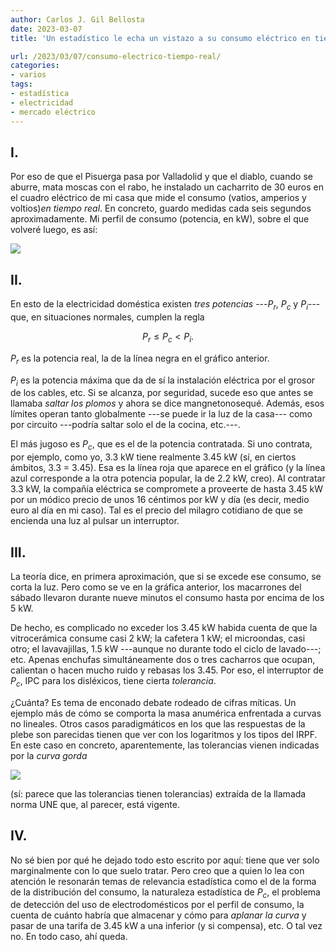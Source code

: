 ```yaml
---
author: Carlos J. Gil Bellosta
date: 2023-03-07
title: 'Un estadístico le echa un vistazo a su consumo eléctrico en tiempo real'

url: /2023/03/07/consumo-electrico-tiempo-real/
categories:
- varios
tags:
- estadística
- electricidad
- mercado eléctrico
---
```


## I.

Por eso de que el Pisuerga pasa por Valladolid y que el diablo, cuando se aburre, mata moscas con el rabo, he instalado un cacharrito de 30 euros en el cuadro eléctrico de mi casa que mide el consumo (vatios, amperios y voltios)_en tiempo real_. En concreto, guardo medidas cada seis segundos aproximadamente. Mi perfil de consumo (potencia, en kW), sobre el que volveré luego, es así:

![](/wp-uploads/2023/consumo_electricidad.png#center)

## II.

En esto de la electricidad doméstica existen _tres potencias_ ---$P_r$, $P_c$ y $P_i$--- que, en situaciones normales, cumplen la regla

$$P_r \le P_c < P_i.$$

$P_r$ es la potencia real, la de la línea negra en el gráfico anterior.

$P_i$ es la potencia máxima que da de sí la instalación eléctrica por el grosor de los cables, etc. Si se alcanza, por seguridad, sucede eso que antes se llamaba _saltar los plomos_ y ahora se dice mangnetonosequé. Además, esos límites operan tanto globalmente ---se puede ir la luz de la casa--- como por circuito ---podría saltar solo el de la cocina, etc.---.

El más jugoso es $P_c$, que es el de la potencia contratada. Si uno contrata, por ejemplo, como yo, 3.3 kW tiene realmente 3.45 kW (sí, en ciertos ámbitos, 3.3 = 3.45). Esa es la línea roja que aparece en el gráfico (y la línea azul corresponde a la otra potencia popular, la de 2.2 kW, creo). Al contratar 3.3 kW, la compañía eléctrica se compromete a proveerte de hasta 3.45 kW por un módico precio de unos 16 céntimos por kW y día (es decir, medio euro al día en mi caso). Tal es el precio del milagro cotidiano de que se encienda una luz al pulsar un interruptor.

## III.

La teoría dice, en primera aproximación, que si se excede ese consumo, se corta la luz. Pero como se ve en la gráfica anterior, los macarrones del sábado llevaron durante nueve minutos el consumo hasta por encima de los 5 kW.

De hecho, es complicado no exceder los 3.45 kW habida cuenta de que la vitrocerámica consume casi 2 kW; la cafetera 1 kW; el microondas, casi otro; el lavavajillas, 1.5 kW ---aunque no durante todo el ciclo de lavado---; etc. Apenas enchufas simultáneamente dos o tres cacharros que ocupan, calientan o hacen mucho ruido y rebasas los 3.45. Por eso, el interruptor de $P_c$, IPC para los disléxicos, tiene cierta _tolerancia_.

¿Cuánta? Es tema de enconado debate rodeado de cifras míticas. Un ejemplo más de cómo se comporta la masa anumérica enfrentada a curvas no lineales. Otros casos paradigmáticos en los que las respuestas de la plebe son parecidas tienen que ver con los logaritmos y los tipos del IRPF. En este caso en concreto, aparentemente, las tolerancias vienen indicadas por la _curva gorda_

![](/wp-uploads/2023/curva-icp.gif#center)

(sí: parece que las tolerancias tienen tolerancias) extraída de la llamada norma UNE que, al parecer, está vigente.

## IV.

No sé bien por qué he dejado todo esto escrito por aquí: tiene que ver solo marginalmente con lo que suelo tratar. Pero creo que a quien lo lea con atención le resonarán temas de relevancia estadística como el de la forma de la distribución del consumo, la naturaleza estadística de $P_c$, el problema de detección del uso de electrodomésticos por el perfil de consumo, la cuenta de cuánto habría que almacenar y cómo para _aplanar la curva_ y pasar de una tarifa de 3.45 kW a una inferior (y si compensa), etc. O tal vez no. En todo caso, ahí queda.